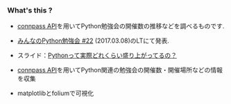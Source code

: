 ### What's this ?

* [connpass API](https://connpass.com/about/api/)を用いてPython勉強会の開催数の推移などを調べるものです.

* [みんなのPython勉強会 #22](https://startpython.connpass.com/event/49883/) (2017.03.08)のLTにて発表.

* スライド：[Pythonって実際どれくらい盛り上がってるの？](https://www.slideshare.net/NaoY-2501/stapy22-lt)


* [connpass API](https://connpass.com/about/api/)を用いてPython関連の勉強会の開催数・開催場所などの情報を収集

* matplotlibとfoliumで可視化
